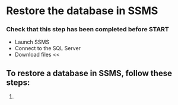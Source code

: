 Restore the database in SSMS
============
### Check that this step has been completed before START
- Launch SSMS
- Connect to the SQL Server
- Download files <<

## To restore a database in SSMS, follow these steps:
1.
